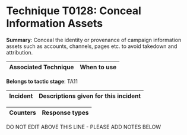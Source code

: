 # Technique T0128: Conceal Information Assets

**Summary**: Conceal the identity or provenance of campaign information assets such as accounts, channels, pages etc. to avoid takedown and attribution.


| Associated Technique | When to use |
| --------- | ------------------------- |


**Belongs to tactic stage**: TA11


| Incident | Descriptions given for this incident |
| -------- | -------------------- |



| Counters | Response types |
| -------- | -------------- |


DO NOT EDIT ABOVE THIS LINE - PLEASE ADD NOTES BELOW